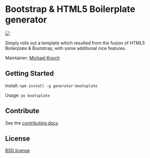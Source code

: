 # Bootstrap & HTML5 Boilerplate generator

![](https://www.openshift.com/sites/default/files/images/yeoman-logo.png)

Simply rolls out a template which resulted from the fusion of HTML5 Boilerplate & Bootstrap, with some additional nice features.

Maintainer: [Michael Knoch](https://github.com/michaelknoch)



## Getting Started

Install: `npm install -g generator-bootsplate`

Usage: `yo bootsplate`



## Contribute

See the [contributing docs](https://github.com/yeoman/yeoman/blob/master/contributing.md)


## License

[BSD license](http://opensource.org/licenses/bsd-license.php)
